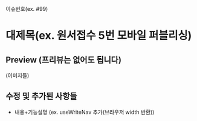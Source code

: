 이슈번호(ex. #99)

# 대제목(ex. 원서접수 5번 모바일 퍼블리싱)

## Preview (프리뷰는 없어도 됩니다)

(이미지들)

## 수정 및 추가된 사항들

- 내용+기능설명 (ex. useWriteNav 추가(브라우저 width 반환))
